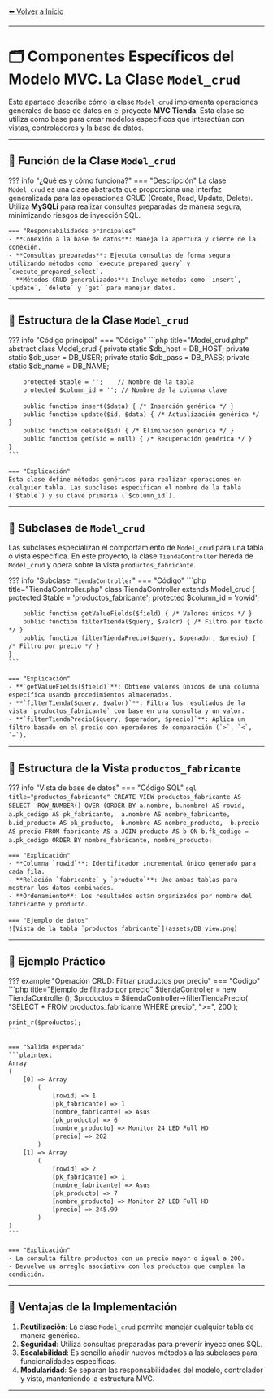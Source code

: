 [⬅️ Volver a Inicio](index.md#documentación-del-proyecto-mvc-tienda) <!-- Enlace de regreso -->

---

# 🗂️ Componentes Específicos del Modelo MVC. La Clase `Model_crud`

Este apartado describe cómo la clase `Model_crud` implementa operaciones generales de base de datos en el proyecto **MVC Tienda**. Esta clase se utiliza como base para crear modelos específicos que interactúan con vistas, controladores y la base de datos.

---

## 📌 Función de la Clase `Model_crud`

??? info "¿Qué es y cómo funciona?"
    === "Descripción"
    La clase `Model_crud` es una clase abstracta que proporciona una interfaz generalizada para las operaciones CRUD (Create, Read, Update, Delete). Utiliza **MySQLi** para realizar consultas preparadas de manera segura, minimizando riesgos de inyección SQL.

    === "Responsabilidades principales"
    - **Conexión a la base de datos**: Maneja la apertura y cierre de la conexión.
    - **Consultas preparadas**: Ejecuta consultas de forma segura utilizando métodos como `execute_prepared_query` y `execute_prepared_select`.
    - **Métodos CRUD generalizados**: Incluye métodos como `insert`, `update`, `delete` y `get` para manejar datos.

---

## 🌟 Estructura de la Clase `Model_crud`

??? info "Código principal"
    === "Código"
    ```php title="Model_crud.php"
    abstract class Model_crud {
        private static $db_host = DB_HOST;
        private static $db_user = DB_USER;
        private static $db_pass = DB_PASS;
        private static $db_name = DB_NAME;

        protected $table = '';    // Nombre de la tabla
        protected $column_id = ''; // Nombre de la columna clave

        public function insert($data) { /* Inserción genérica */ }
        public function update($id, $data) { /* Actualización genérica */ }
        public function delete($id) { /* Eliminación genérica */ }
        public function get($id = null) { /* Recuperación genérica */ }
    }
    ```

    === "Explicación"
    Esta clase define métodos genéricos para realizar operaciones en cualquier tabla. Las subclases especifican el nombre de la tabla (`$table`) y su clave primaria (`$column_id`).

---

## 🔧 Subclases de `Model_crud`

Las subclases especializan el comportamiento de `Model_crud` para una tabla o vista específica. En este proyecto, la clase `TiendaController` hereda de `Model_crud` y opera sobre la vista `productos_fabricante`.

??? info "Subclase: `TiendaController`"
    === "Código"
    ```php title="TiendaController.php"
    class TiendaController extends Model_crud {
        protected $table = 'productos_fabricante';
        protected $column_id = 'rowid';

        public function getValueFields($field) { /* Valores únicos */ }
        public function filterTienda($query, $valor) { /* Filtro por texto */ }
        public function filterTiendaPrecio($query, $operador, $precio) { /* Filtro por precio */ }
    }
    ```

    === "Explicación"
    - **`getValueFields($field)`**: Obtiene valores únicos de una columna específica usando procedimientos almacenados.
    - **`filterTienda($query, $valor)`**: Filtra los resultados de la vista `productos_fabricante` con base en una consulta y un valor.
    - **`filterTiendaPrecio($query, $operador, $precio)`**: Aplica un filtro basado en el precio con operadores de comparación (`>`, `<`, `=`).

---

## 📂 Estructura de la Vista `productos_fabricante`

??? info "Vista de base de datos"
    === "Código SQL"
    ```sql title="productos_fabricante"
    CREATE VIEW productos_fabricante AS
    SELECT 
      ROW_NUMBER() OVER (ORDER BY a.nombre, b.nombre) AS rowid,
      a.pk_codigo AS pk_fabricante, 
      a.nombre AS nombre_fabricante, 
      b.id_producto AS pk_producto, 
      b.nombre AS nombre_producto, 
      b.precio AS precio
    FROM fabricante AS a
    JOIN producto AS b ON b.fk_codigo = a.pk_codigo
    ORDER BY nombre_fabricante, nombre_producto;
    ```

    === "Explicación"
    - **Columna `rowid`**: Identificador incremental único generado para cada fila.
    - **Relación `fabricante` y `producto`**: Une ambas tablas para mostrar los datos combinados.
    - **Ordenamiento**: Los resultados están organizados por nombre del fabricante y producto.

    === "Ejemplo de datos"
    ![Vista de la tabla `productos_fabricante`](assets/DB_view.png)

---

## 🌟 Ejemplo Práctico

??? example "Operación CRUD: Filtrar productos por precio"
    === "Código"
    ```php title="Ejemplo de filtrado por precio"
    $tiendaController = new TiendaController();
    $productos = $tiendaController->filterTiendaPrecio(
        "SELECT * FROM productos_fabricante WHERE precio", ">=", 200
    );

    print_r($productos);
    ```

    === "Salida esperada"
    ```plaintext
    Array
    (
        [0] => Array
            (
                [rowid] => 1
                [pk_fabricante] => 1
                [nombre_fabricante] => Asus
                [pk_producto] => 6
                [nombre_producto] => Monitor 24 LED Full HD
                [precio] => 202
            )
        [1] => Array
            (
                [rowid] => 2
                [pk_fabricante] => 1
                [nombre_fabricante] => Asus
                [pk_producto] => 7
                [nombre_producto] => Monitor 27 LED Full HD
                [precio] => 245.99
            )
    )
    ```

    === "Explicación"
    - La consulta filtra productos con un precio mayor o igual a 200.
    - Devuelve un arreglo asociativo con los productos que cumplen la condición.

---

## 🧩 Ventajas de la Implementación

1. **Reutilización**: La clase `Model_crud` permite manejar cualquier tabla de manera genérica.
2. **Seguridad**: Utiliza consultas preparadas para prevenir inyecciones SQL.
3. **Escalabilidad**: Es sencillo añadir nuevos métodos a las subclases para funcionalidades específicas.
4. **Modularidad**: Se separan las responsabilidades del modelo, controlador y vista, manteniendo la estructura MVC.

---
